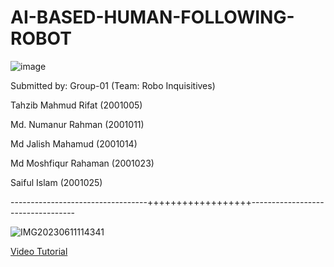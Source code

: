 # AI-BASED-HUMAN-FOLLOWING-ROBOT

![image](https://github.com/Rifat87/AI-BASED-HUMAN-FOLLOWING-ROBOT/assets/102798983/afc68005-c740-4378-92da-48da00755baa)


Submitted by:
Group-01 (Team: Robo Inquisitives)

Tahzib Mahmud Rifat (2001005) 

Md. Numanur Rahman (2001011) 

Md Jalish Mahamud (2001014)

Md Moshfiqur Rahaman (2001023)

Saiful Islam (2001025)

----------------------------------++++++++++++++++++----------------------------------


![IMG20230611114341](https://github.com/Rifat87/AI-BASED-HUMAN-FOLLOWING-ROBOT/assets/102798983/9c85fbd8-1386-4605-bb07-12f7d9af9adc)

[Video Tutorial]([https://youtu.be/5FSOZe96kNg](https://youtu.be/UHjTWiiYeUM)https://youtu.be/UHjTWiiYeUM) 





